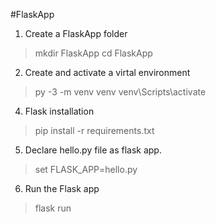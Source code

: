 #FlaskApp

1. Create a FlaskApp folder
	
> mkdir FlaskApp
> cd FlaskApp

2. Create and activate a virtal environment
	
> py -3 -m venv venv
> venv\Scripts\activate
  
4. Flask installation

> pip install -r requirements.txt

5. Declare hello.py file as flask app.

> set FLASK_APP=hello.py

6. Run the Flask app

> flask run
